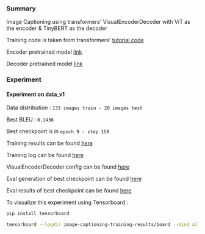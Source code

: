 ### Summary

Image Captioning using transformers' VisualEncoderDecoder with ViT as the encoder & TinyBERT as the decoder

Training code is taken from transformers' [tutorial code](https://github.com/huggingface/transformers/tree/main/examples/flax/image-captioning)

Encoder pretrained model [link](https://huggingface.co/google/vit-base-patch16-224-in21k)

Decoder pretrained model [link](https://huggingface.co/huawei-noah/TinyBERT_General_4L_312D)

### Experiment

#### Experiment on data_v1 

Data distribution : ``133 images train - 20 images test``

Best BLEU : ``0.1436``

Best checkpoint is in ``epoch 9 - step 150``

Training results can be found [here](image-captioning-training-results)

Training log can be found [here](image-captioning-training-results/log)

VisualEncoderDecoder config can be found [here](image-captioning-training-results/ckpt_epoch_9_step_150/config.json)

Eval generation of best checkpoint can be found [here](image-captioning-training-results/ckpt_epoch_9_step_150/eval_generation.json)

Eval results of best checkpoint can be found [here](image-captioning-training-results/ckpt_epoch_9_step_150/eval_results.json) 

To visualize this experiment using Tensorboard :

```bash
pip install tensorboard
```

```bash
tensorboard --logdir image-captioning-training-results/board --bind_all --port 8008
```
